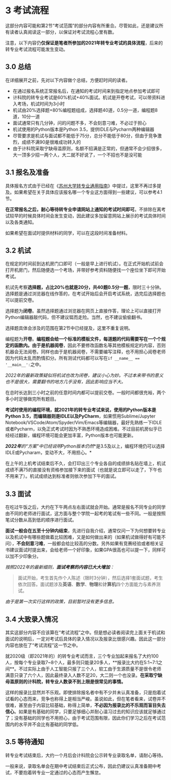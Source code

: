 # 3 考试流程

这部分内容可能和第2节“考试范围”的部分内容有所重合。尽管如此，还是建议所有读者认真阅读这一部分，以保证对考试流程心里有数。

注意，以下内容仍**仅保证是笔者所参加的2021年转专业考试的具体流程**，后来的转专业考试流程可能发生变动。

## 3.0 总结

在详细展开之前，先对以下内容做个总结，方便赶时间的读者。

- 在通过报名系统正常报名后，在通知的考试时间来到指定地点参加考试即可
- 计科院的转专业考试是60%机试+40%面试。机试是开卷考试，可以带资料进入考场，机试时间为3小时
- 机试由20%选择题+80%编程题组成，选择题40道，0.5分一道，编程题8道，10分一道
- 面试通常只有几分钟，问的问题不多，不会刻意刁难，不必过于担心
- 机试使用的Python版本是Python 3.5，提供IDLE与Pycharm两种编辑器
- 尽管要求是机试与面试都不能低于75分，总分不能低于80分，但由于竞争激烈，成绩不满90是很难成功转入的
- 由于计科院采取宁缺毋滥原则，名额不招满是正常的，但通常不会少招很多，大一顶多少招一两个人，大二就不好说了，一个不招也不是没可能

## 3.1 报名及准备

具体报名方式由于已经在《[苏州大学转专业通用指南](https://github.com/Snowfly-T/SUDA-major-change-guide-universal)》中提过，这里不再过多提及。如果希望在关于具体应该报名哪一个专业这方面得到一些建议，可以参考4.1节。

**在正常报名之后，耐心等待转专业申请网站上通知的考试时间即可**。不排除在离考试较早的时候具体时间会发生变动，因此建议多加留意网站上展示的考试具体时间以及各类通知。

如果希望在面试时提供材料的同学，可以在这段时间准备材料。

## 3.2 机试

在规定的时间前到达机房门口即可（一般是早上进行机试）。在正式开始机试前会打开机房门，然后随便选一个考场，并带好参考资料随便找一个座位坐下即可开始考试。

机试先考察**选择题，占比20%也就是20分，共40题0.5分一题**，限时三十分钟。选择题是通过浏览器在线作答的，在考试开始后会开启考试系统，选完后选择题也可以提前交卷。

选择题为**闭卷**。虽然选择题通过浏览器在网页上直接作答，理论上可以直接打开Python编辑器敲代码，但不建议铤而走险。当然，也不建议偷偷翻书。

选择题具体会涉及的范围在第2节中已经提及，这里不重复说明。

编程题为**开卷**。**编程题会给一个标准的模板文件，每道题的代码需要写在一个个规定的函数内。**由于是**机器阅卷**，因此不要修改函数名等其他模板规定的内容，否则机器会无法阅卷。同样也由于是机器阅卷，不需要编写注释，也不用担心阅卷老师因为代码太乱而酌情扣分。所有测试代码都可以写在`if __name__ == '__main__':`之中。

*2022年的最新政策疑似将机试也改为闭卷，建议小心为妙。不过本来带书的意义也不是很大，需要翻书的地方几乎没有，因此影响应当不大。*

在总时长达到三小时之前的任意时间内都可以提前交卷。一般时间都很充裕，两个多小时足够做完所有题目。

**考试时使用的编程环境，就2021年的转专业考试来说，使用的Python版本是Python 3.5，而编辑器则是IDLE以及PyCharm**，如果惯用Sublime/Jupyter Notebook/VSCode/Atom/Spyder/Vim/Emacs等编辑器，最好先熟练一下IDLE或者Pycharm，以免正式考试时因为不熟悉环境造成困难。不过目前机房似乎已经经过翻新，编程环境可能会更加丰富，Python版本也可能更新。

***2022年**的“方案”中已经说明Python版本**仍然**是3.5及以上，编程环境仍可以选择IDLE或Pycharam，变动不大，不用担心。*

在上午的上机考试结束后不久，会打印出三个专业各自的成绩排名贴在墙上，机试成绩不满75的直接没有资格参加接下来的面试（也就是说立即可以走了，下午也不用来了）。机试成绩达到标准者则依次参加下午的面试。

## 3.3 面试

在吃过午饭之后，大约在下午两点左右面试就会开始。通常是报名不同专业的同学由不同的老师进行面试，这方面与整个学院一起考的笔试有一些不同。一般是按照笔试分数从高到低的顺序进行面试。

**面试一般会在五至十分钟内结束**，先进行自我介绍，通常仅问一下为何想要转专业以及机试中有哪些题做着比较困难，又是如何做出来的（如果机试做得好有可能不问），**不会刻意刁难**，一般都会给比较高的分数。另外如果有竞赛经验或者相关证书建议面试时提出来，会给老师一个好印象，如果GPA很高也可以提一下，同样可以加不少印象分。

*按照2022年的最新细则，**面试考察的内容已大大增加**：*

> 面试开始，考生首先作个人陈述（限时3分钟），然后选择1套面试题，考生依次回答。面试题涉及**英语**、**数学**、**物理**和**计算机**四个方面能力与素养测试。

*由于是第一次实行这样的政策，目前暂时没有更多信息。*

## 3.4 大致录入情况

其实这部分内容不应该算在“考试流程”之中。但是想必读者阅读完上面关于机试和面试的说明后，一定对考试后具体的录入情况以及报录比很感兴趣。因此这一部分内容也放在了“考试流程”这一节之中。

就2020级（即2021年的）的转专业考试而言，三个专业加起来报名了大约100人，按每个专业录取7~8个人，最多则只能录20多人，**报录比大约在5:1~7:1之间**。不过实际上由于人工智能只报了三个人，软工由于生源质量不是很令老师满意只录了六个人，因此最终录入人数不足20，大二则一个也没录。**在采取宁缺毋滥原则的计科院，转专业人数录不到上限是很常见的事情。**

这样的报录比显然并不乐观。即使排除报名者中有不少并未认真准备，只是抱着试试看的心态而来，竞争也称得上是相当严峻。虽说如此，但在笔者看来，试卷并不很难，甚至由于内容比较基础，称得上简单，**不必因为报录比的不乐观而盲目失去信心**。如果是有基础的同学，只要足够细心并耐心温习过去的知识应该就足够通过了；没有基础的同学也不用担心，由于考试范围有限，因此你们学习之后在考试范围内的水平并不会比有基础的同学低。

## 3.5 等待通知

转专业考试结束后，大约一个月后会计科院会公示转专业录取名单，请耐心等待。

一般来说，录取名单会在期中考试结束后正式公布，因此仍建议认真准备期中考试，不要抱着转专业一定通过的心态而产生懈怠。

